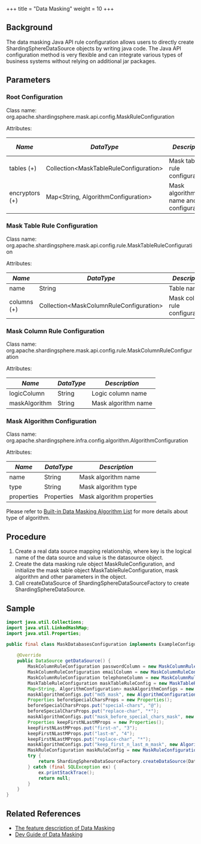 +++
title = "Data Masking"
weight = 10
+++

## Background

The data masking Java API rule configuration allows users to directly create ShardingSphereDataSource objects by writing java code. The Java API configuration method is very flexible and can integrate various types of business systems without relying on additional jar packages.

## Parameters

### Root Configuration

Class name: org.apache.shardingsphere.mask.api.config.MaskRuleConfiguration

Attributes:

| *Name*                    | *DataType*                                  | *Description*                                                                                  | *Default Value* |
| ------------------------- | ------------------------------------------- |------------------------------------------------------------------------------------------------| --------------- |
| tables (+)                | Collection\<MaskTableRuleConfiguration\> | Mask table rule configurations                                                                 |                 |
| encryptors (+)            | Map\<String, AlgorithmConfiguration\>       | Mask algorithm name and configurations                                                         |                 |

### Mask Table Rule Configuration

Class name: org.apache.shardingsphere.mask.api.config.rule.MaskTableRuleConfiguration

Attributes:

| *Name*                    | *DataType*                                   | *Description*                   |
| ------------------------- | -------------------------------------------- |---------------------------------|
| name                      | String                                       | Table name                      |
| columns (+)               | Collection\<MaskColumnRuleConfiguration\> | Mask column rule configurations |

### Mask Column Rule Configuration

Class name: org.apache.shardingsphere.mask.api.config.rule.MaskColumnRuleConfiguration

Attributes:

| *Name*                     | *DataType* | *Description*       |
|----------------------------| ---------- |---------------------|
| logicColumn                | String     | Logic column name   |
| maskAlgorithm              | String     | Mask algorithm name |

### Mask Algorithm Configuration

Class name: org.apache.shardingsphere.infra.config.algorithm.AlgorithmConfiguration

Attributes:

| *Name*     | *DataType* | *Description*                |
| ---------- | ---------- |------------------------------|
| name       | String     | Mask algorithm name          |
| type       | String     | Mask algorithm type          |
| properties | Properties | Mask algorithm properties |

Please refer to [Built-in Data Masking Algorithm List](/en/user-manual/common-config/builtin-algorithm/mask) for more details about type of algorithm.

## Procedure

1. Create a real data source mapping relationship, where key is the logical name of the data source and value is the datasource object.
1. Create the data masking rule object MaskRuleConfiguration, and initialize the mask table object MaskTableRuleConfiguration, mask algorithm and other parameters in the object.
1. Call createDataSource of ShardingSphereDataSourceFactory to create  ShardingSphereDataSource.

## Sample

```java
import java.util.Collections;
import java.util.LinkedHashMap;
import java.util.Properties;

public final class MaskDatabasesConfiguration implements ExampleConfiguration {
    
    @Override
    public DataSource getDataSource() {
        MaskColumnRuleConfiguration passwordColumn = new MaskColumnRuleConfiguration("password", "md5_mask");
        MaskColumnRuleConfiguration emailColumn = new MaskColumnRuleConfiguration("email", "mask_before_special_chars_mask");
        MaskColumnRuleConfiguration telephoneColumn = new MaskColumnRuleConfiguration("telephone", "keep_first_n_last_m_mask");
        MaskTableRuleConfiguration maskTableRuleConfig = new MaskTableRuleConfiguration("t_user", Arrays.asList(passwordColumn, emailColumn, telephoneColumn));
        Map<String, AlgorithmConfiguration> maskAlgorithmConfigs = new LinkedHashMap<>(3, 1);
        maskAlgorithmConfigs.put("md5_mask", new AlgorithmConfiguration("MD5", new Properties()));
        Properties beforeSpecialCharsProps = new Properties();
        beforeSpecialCharsProps.put("special-chars", "@");
        beforeSpecialCharsProps.put("replace-char", "*");
        maskAlgorithmConfigs.put("mask_before_special_chars_mask", new AlgorithmConfiguration("MASK_BEFORE_SPECIAL_CHARS", beforeSpecialCharsProps));
        Properties keepFirstNLastMProps = new Properties();
        keepFirstNLastMProps.put("first-n", "3");
        keepFirstNLastMProps.put("last-m", "4");
        keepFirstNLastMProps.put("replace-char", "*");
        maskAlgorithmConfigs.put("keep_first_n_last_m_mask", new AlgorithmConfiguration("KEEP_FIRST_N_LAST_M", keepFirstNLastMProps));
        MaskRuleConfiguration maskRuleConfig = new MaskRuleConfiguration(Collections.singleton(maskTableRuleConfig), maskAlgorithmConfigs);
        try {
            return ShardingSphereDataSourceFactory.createDataSource(DataSourceUtil.createDataSource("demo_ds"), Collections.singleton(maskRuleConfig), new Properties());
        } catch (final SQLException ex) {
            ex.printStackTrace();
            return null;
        }
    }
}
```

## Related References

- [The feature description of Data Masking](/en/features/mask/ )
- [Dev Guide of Data Masking](/en/dev-manual/mask/)
